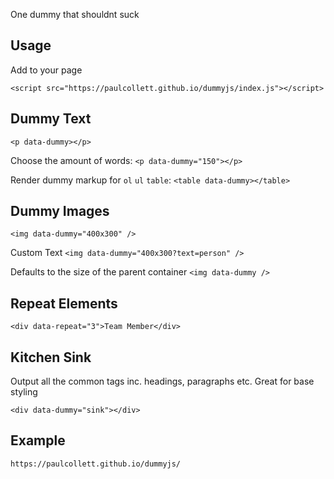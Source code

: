 One dummy that shouldnt suck

## Usage

Add to your page

`<script src="https://paulcollett.github.io/dummyjs/index.js"></script>`

## Dummy Text

`<p data-dummy></p>`

Choose the amount of words:
`<p data-dummy="150"></p>` 

Render dummy markup for `ol` `ul` `table`:
`<table data-dummy></table>` 

## Dummy Images

`<img data-dummy="400x300" />`

Custom Text
`<img data-dummy="400x300?text=person" />`

Defaults to the size of the parent container
`<img data-dummy />` 

## Repeat Elements

`<div data-repeat="3">Team Member</div>`

## Kitchen Sink

Output all the common tags inc. headings, paragraphs etc. Great for base styling

`<div data-dummy="sink"></div>`

## Example

`https://paulcollett.github.io/dummyjs/`
